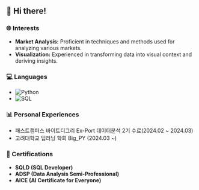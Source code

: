 ## 👋 Hi there!

### 🌐 Interests
- **Market Analysis:** Proficient in techniques and methods used for analyzing various markets.
- **Visualization:** Experienced in transforming data into visual context and deriving insights.

### 💻 Languages
- ![Python](https://img.shields.io/badge/Python-3776AB?style=for-the-badge&logo=python&logoColor=blue)
- ![SQL](https://img.shields.io/badge/SQL-4479A1?style=for-the-badge&logo=mysql&logoColor=skyblue)

### 📊 Personal Experiences
- 패스트캠퍼스 바이트디그리 Ex-Port 데이터분석 2기 수료(2024.02 ~ 2024.03)
- 고려대학교 딥러닝 학회 Big_PY (2024.03 ~)

### 📜 Certifications
- **SQLD (SQL Developer)**
- **ADSP (Data Analysis Semi-Professional)**
- **AICE (AI Certificate for Everyone)**
